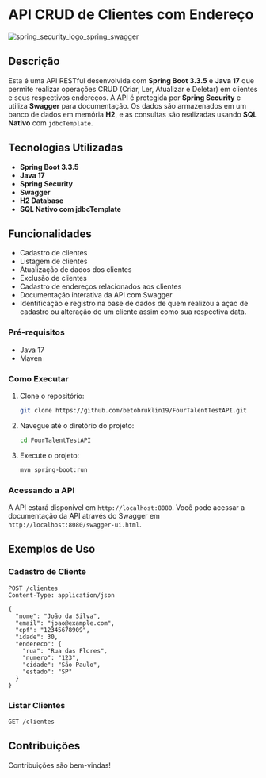 # API CRUD de Clientes com Endereço

![spring_security_logo_spring_swagger](https://github.com/user-attachments/assets/683fcb7f-4b1b-42ce-95ff-d23839a9127b)







## Descrição

Esta é uma API RESTful desenvolvida com **Spring Boot 3.3.5** e **Java 17** que permite realizar operações CRUD (Criar, Ler, Atualizar e Deletar) em clientes e seus respectivos endereços. A API é protegida por **Spring Security** e utiliza **Swagger** para documentação. Os dados são armazenados em um banco de dados em memória **H2**, e as consultas são realizadas usando **SQL Nativo** com `jdbcTemplate`.

## Tecnologias Utilizadas

- **Spring Boot 3.3.5**
- **Java 17**
- **Spring Security**
- **Swagger**
- **H2 Database**
- **SQL Nativo com jdbcTemplate**

## Funcionalidades

- Cadastro de clientes
- Listagem de clientes
- Atualização de dados dos clientes
- Exclusão de clientes
- Cadastro de endereços relacionados aos clientes
- Documentação interativa da API com Swagger
- Identificação e registro na base de dados de quem realizou a açao de cadastro ou alteração de um cliente assim como sua respectiva data.

### Pré-requisitos

- Java 17
- Maven

### Como Executar

1. Clone o repositório:
   ```bash
   git clone https://github.com/betobruklin19/FourTalentTestAPI.git
   ```

2. Navegue até o diretório do projeto:
   ```bash
   cd FourTalentTestAPI
   ```

3. Execute o projeto:
   ```bash
   mvn spring-boot:run
   ```

### Acessando a API

A API estará disponível em `http://localhost:8080`. Você pode acessar a documentação da API através do Swagger em `http://localhost:8080/swagger-ui.html`.

## Exemplos de Uso

### Cadastro de Cliente

```http
POST /clientes
Content-Type: application/json

{
  "nome": "João da Silva",
  "email": "joao@example.com",
  "cpf": "12345678909",
  "idade": 30,
  "endereco": {
    "rua": "Rua das Flores",
    "numero": "123",
    "cidade": "São Paulo",
    "estado": "SP"
  }
}
```

### Listar Clientes

```http
GET /clientes
```

## Contribuições

Contribuições são bem-vindas! 



